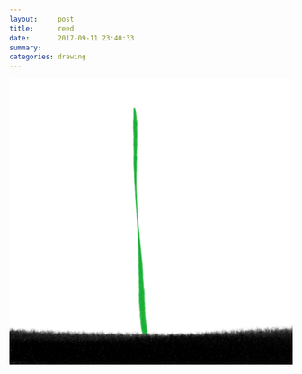 ```yaml
---
layout:     post
title:      reed
date:       2017-09-11 23:40:33
summary:    
categories: drawing
---
```

![reed](/images/diary/reed.png "man is but a reed, thinking or not.")

